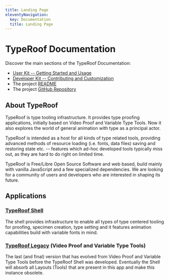 ```yaml
---
title: Landing Page
eleventyNavigation:
  key: Documentation
  title: Landing Page
---
```


# TypeRoof Documentation

Discover the main sections of the TypeRoof Documentation:

* [User Kit -- Getting Started and Usage](/docs/usage)
* [Developer Kit -- Contributing and Customization](/docs/development)
* The project [README](/README)
* The project [GitHub Repository](https://github.com/fontbureau/TypeRoof)


## About TypeRoof

TypeRoof is type tooling infrastructure. It provides type proofing applications,
initially based on Video Proof and Variable Type Tools. Now it also explores
the world of general animation with type as a principal actor.

TypeRoof is intended as a host for all kinds of type related tools, providing
advanced methods of resource loading (i.e. fonts, data files) saving and
restoring state etc. -- features which ad-hoc developed tools
typically miss out, as they are hard to do right on limited time.

TypeRoof is Free/Libre Open Source Software and web based, build mainly with
vanilla JavaScript and a few specialized dependencies. We are looking for
a community of users and developers who are interested in shaping its future.

## Applications

### [TypeRoof Shell](/shell)

The shell provides infrastructure to enable all types of type centered
tooling for proofing, specimen creation, type setting and it features
animation capabilities build with variable fonts in mind.

### [TypeRoof Legacy](/legacy) (Video Proof and Variable Type Tools)

The last (and final) version that has evolved from Video Proof and Variable
Type Tools before the TypeRoof Shell was developed. Eventually the Shell
will absorb all Layouts (Tools) that are present in this app and make this
instance obsolete.
